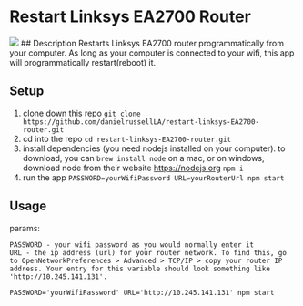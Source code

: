 # Restart Linksys EA2700 Router
<img src='https://officedepot.scene7.com/is/image/officedepot/210634_p_C_EA2700_front_edge?id=0ssrv1&fmt=jpg&fit=constrain,1&wid=450&hei=287&op_sharpen=1&qlt=95'>
## Description
Restarts Linksys EA2700 router programmatically from your computer. As long as your computer is connected to your wifi, this app will programmatically restart(reboot) it.

## Setup
1. clone down this repo
```git clone https://github.com/danielrussellLA/restart-linksys-EA2700-router.git```
2. cd into the repo
```cd restart-linksys-EA2700-router.git```
3. install dependencies (you need nodejs installed on your computer). to download, you can `brew install node` on a mac, or on windows, download node from their website https://nodejs.org
```npm i```
4. run the app
```PASSWORD=yourWifiPassword URL=yourRouterUrl npm start```

## Usage
params:
```
PASSWORD - your wifi password as you would normally enter it
URL - the ip address (url) for your router network. To find this, go to OpenNetworkPreferences > Advanced > TCP/IP > copy your router IP address. Your entry for this variable should look something like 'http://10.245.141.131'.
```

```PASSWORD='yourWifiPassword' URL='http://10.245.141.131' npm start```